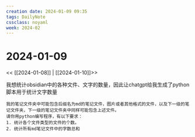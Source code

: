 ```yaml
---
creation date: 2024-01-09 09:35
tags: DailyNote
cssclass: noyaml
week: 2024-02
---
```


# 2024-01-09

<< [[2024-01-08]] | [[2024-01-10]]>>

我想统计obsidian中的各种文件、文字的数量，因此让chatgpt给我生成了python脚本用于统计文字数量

```
我的笔记文件夹中可能包含后缀名为md的笔记文件，图片或者其他格式的文件，以及下一级的笔记文件夹，下一级的笔记文件夹中同样可能包含上述文件。
请你用python编写程序，有以下要求：
1. 统计各个文件类型的文件的个数。
2. 统计所有md笔记文件中的字数总和
```